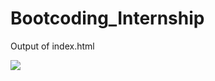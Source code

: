 # Bootcoding_Internship
<p>Output of index.html </p>
<img src="C:\Users\LENOVO\Pictures\Screenshots\Screenshot 2024-07-22 130855.png"></img>